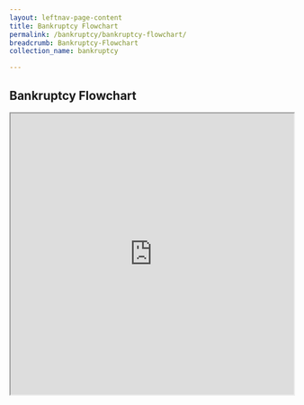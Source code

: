 ```yaml
---
layout: leftnav-page-content
title: Bankruptcy Flowchart
permalink: /bankruptcy/bankruptcy-flowchart/
breadcrumb: Bankruptcy-Flowchart
collection_name: bankruptcy

---
```

Bankruptcy Flowchart
---


<iframe src='http://view.officeapps.live.com/op/view.aspx?src=https://io.mlaw.gov.sg/files/BankruptcyFlowchart.pdf/' height='500px' width='100%'></iframe>
